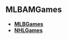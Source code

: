 ## MLBAMGames

- [**MLBGames**](https://mlbamgames.github.io/MLBGames/)
- [**NHLGames**](https://mlbamgames.github.io/NHLGames/)
